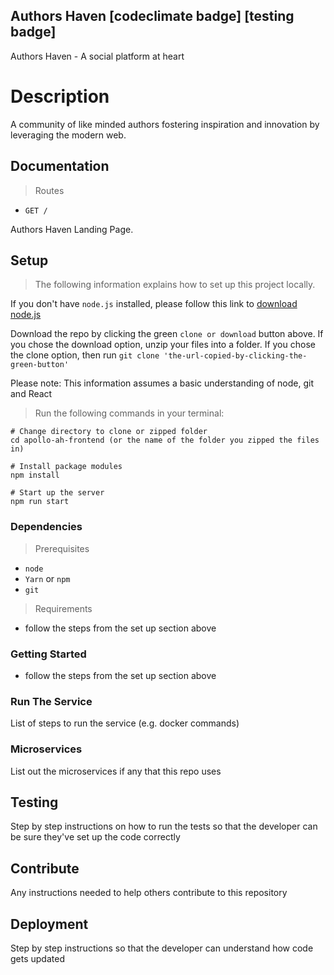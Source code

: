 ## Authors Haven [codeclimate badge] [testing badge]

Authors Haven - A social platform at heart


# Description

A community of like minded authors fostering inspiration and innovation by leveraging the modern web.

## Documentation

> Routes

- `GET /`

Authors Haven Landing Page.

## Setup

>The following information explains how to set up this project locally.

If you don't have ```node.js``` installed, please follow this link to [download node.js](https://nodejs.org/en/)

Download the repo by clicking the green ```clone or download``` button above. If you chose the download option, unzip your files into a folder. If you chose the clone option, then run ```git clone 'the-url-copied-by-clicking-the-green-button'```

Please note: This information assumes a basic understanding of node, git and React

> Run the following commands in your terminal:

```
# Change directory to clone or zipped folder
cd apollo-ah-frontend (or the name of the folder you zipped the files in)

# Install package modules
npm install

# Start up the server
npm run start

```

### Dependencies

> Prerequisites

- `node`
- `Yarn` or `npm`
- `git`

> Requirements

- follow the steps from the set up section above

### Getting Started

<!-- List of steps to get started (e.g. clone repo, submodule, .env file, etc) -->

- follow the steps from the set up section above

### Run The Service

List of steps to run the service (e.g. docker commands)

### Microservices

List out the microservices if any that this repo uses

## Testing

Step by step instructions on how to run the tests so that the developer can be sure they've set up the code correctly

## Contribute

Any instructions needed to help others contribute to this repository

## Deployment

Step by step instructions so that the developer can understand how code gets updated